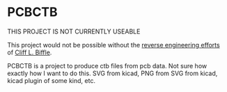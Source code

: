 # PCBCTB
THIS PROJECT IS NOT CURRENTLY USEABLE

This project would not be possible without the [reverse engineering efforts](https://github.com/cbiffle/catibo/blob/master/doc/cbddlp-ctb.adoc) of [Cliff L. Biffle](https://github.com/cbiffle).

PCBCTB is a project to produce ctb files from pcb data. Not sure how exactly how I want to do this. SVG from kicad, PNG from SVG from kicad, kicad plugin of some kind, etc.
